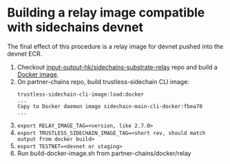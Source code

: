 # Building a relay image compatible with sidechains devnet

The final effect of this procedure is a relay image for devnet pushed into the devnet ECR.

1. Checkout [input-output-hk/sidechains-substrate-relay](https://github.com/input-output-hk/sidechains-substrate-relay) repo
   and build a [Docker image](https://github.com/input-output-hk/sidechains-substrate-relay#building).
2. On partner-chains repo, build trustless-sidechain CLI image:
   ```
   trustless-sidechain-cli-image:load:docker
   ...
   Copy to Docker daemon image sidechain-main-cli-docker:fbea70
   ...
   ```
3. `export RELAY_IMAGE_TAG=<version, like 2.7.0>`
4. `export TRUSTLESS_SIDECHAIN_IMAGE_TAG=<short rev, should match output from docker build>`
5. `export TESTNET=<devnet or staging>`
6. Run build-docker-image.sh from partner-chains/docker/relay

